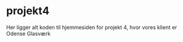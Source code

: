 # projekt4
Her ligger alt koden til hjemmesiden for projekt 4, hvor vores klient er Odense Glasværk
